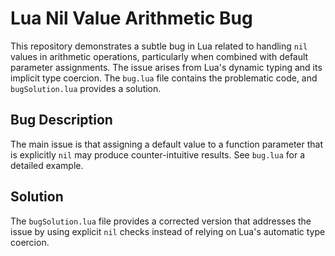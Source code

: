 # Lua Nil Value Arithmetic Bug

This repository demonstrates a subtle bug in Lua related to handling `nil` values in arithmetic operations, particularly when combined with default parameter assignments.  The issue arises from Lua's dynamic typing and its implicit type coercion.  The `bug.lua` file contains the problematic code, and `bugSolution.lua` provides a solution.

## Bug Description

The main issue is that assigning a default value to a function parameter that is explicitly `nil` may produce counter-intuitive results.  See `bug.lua` for a detailed example.

## Solution

The `bugSolution.lua` file provides a corrected version that addresses the issue by using explicit `nil` checks instead of relying on Lua's automatic type coercion.
